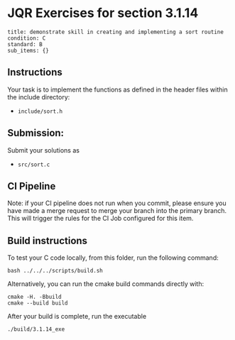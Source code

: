 # JQR Exercises for section 3.1.14

```
title: demonstrate skill in creating and implementing a sort routine
condition: C
standard: B
sub_items: {}
```

## Instructions

Your task is to implement the functions as defined in the header files within the include directory:
* `include/sort.h`



## Submission: 

Submit your solutions as
* `src/sort.c`
          


## CI Pipeline

Note: if your CI pipeline does not run when you commit, please ensure you have made a merge request to merge
your branch into the primary branch. This will trigger the rules for the CI Job configured for this item.

## Build instructions 

To test your C code locally, from this folder, run the following command:

```
bash ../../../scripts/build.sh
```

Alternatively, you can run the cmake build commands directly with:

```
cmake -H. -Bbuild
cmake --build build
```

After your build is complete, run the executable

```
./build/3.1.14_exe
```


